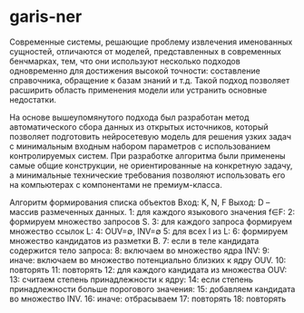 # garis-ner

Современные системы, решающие проблему извлечения именованных сущностей, отличаются от моделей, представленных в современных бенчмарках, тем, что они используют несколько подходов одновременно для достижения высокой точности: составление справочника, обращение к базам знаний и т.д. Такой подход позволяет расширить область применения модели или устранить основные недостатки. 

На основе вышеупомянутого подхода был разработан метод автоматического сбора данных из открытых источников, который позволяет подготовить нейросетевую модель для решения узких задач с минимальным входным набором параметров с использованием контролируемых систем. При разработке алгоритма были применены самые общие конструкции, не ориентированные на конкретную задачу, а минимальные технические требования позволяют использовать его на компьютерах с компонентами не премиум-класса.

Алгоритм формирования списка объектов
Вход: K, N, F
Выход: D – массив размеченных данных.
1: для каждого языкового значения f∈F:
2:	формируем множество запросов S.
3:	для каждого запроса формируем множество ссылок L:
4:			OUV=∅, INV=∅
5:			для всех l из L:
6:				формируем множество кандидатов из разметки B.
7:				если в теле кандидата содержится тело запроса:
8:					включаем во множество ядра INV:
9:				иначе: включаем во множество потенциально близких к ядру OUV.
10:			повторять
11:	повторять
12:		для каждого кандидата из множества OUV:
13:			считаем степень принадлежности к ядру:
14:			если степень принадлежности больше порогового значения:
15:				добавляем кандидата во множество INV.
16:			иначе: отбрасываем
17:	    повторять
18: повторять
